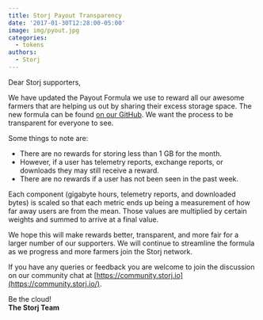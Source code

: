 ```yaml
---
title: Storj Payout Transparency
date: '2017-01-30T12:28:00-05:00'
image: img/pyout.jpg
categories:
  - tokens
authors:
  - Storj
---
```

Dear Storj supporters,   

  
We have updated the Payout Formula we use to reward all our awesome farmers that are helping us out by sharing their excess storage space. The new formula can be found [on our GitHub](https://gist.github.com/super3/a36a3d4967951ec678200f499364b81a). We want the process to be transparent for everyone to see.  
  
<!--more-->

  
Some things to note are:

*   There are no rewards for storing less than 1 GB for the month.
*   However, if a user has telemetry reports, exchange reports, or downloads they may still receive a reward.
*   There are no rewards if a user has not been seen in the past week.

Each component (gigabyte hours, telemetry reports, and downloaded bytes) is scaled so that each metric ends up being a measurement of how far away users are from the mean. Those values are multiplied by certain weights and summed to arrive at a final value.  
  
We hope this will make rewards better, transparent, and more fair for a larger number of our supporters. We will continue to streamline the formula as we progress and more farmers join the Storj network.  
  
If you have any queries or feedback you are welcome to join the discussion on our community chat at [https://community.storj.io](https://community.storj.io/).

Be the cloud!  
**The Storj Team**
